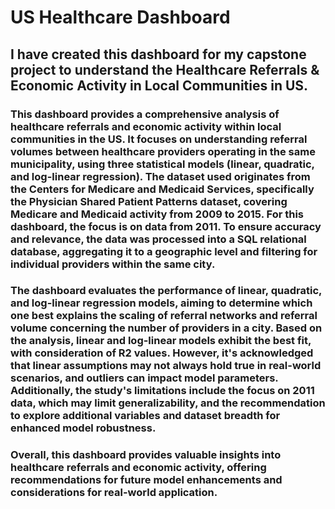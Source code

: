 # US Healthcare Dashboard
## I have created this dashboard for my capstone project to understand the Healthcare Referrals & Economic Activity in Local Communities in US. 
### This dashboard provides a comprehensive analysis of healthcare referrals and economic activity within local communities in the US. It focuses on understanding referral volumes between healthcare providers operating in the same municipality, using three statistical models (linear, quadratic, and log-linear regression). The dataset used originates from the Centers for Medicare and Medicaid Services, specifically the Physician Shared Patient Patterns dataset, covering Medicare and Medicaid activity from 2009 to 2015. For this dashboard, the focus is on data from 2011. To ensure accuracy and relevance, the data was processed into a SQL relational database, aggregating it to a geographic level and filtering for individual providers within the same city.
### The dashboard evaluates the performance of linear, quadratic, and log-linear regression models, aiming to determine which one best explains the scaling of referral networks and referral volume concerning the number of providers in a city. Based on the analysis, linear and log-linear models exhibit the best fit, with consideration of R2 values. However, it's acknowledged that linear assumptions may not always hold true in real-world scenarios, and outliers can impact model parameters. Additionally, the study's limitations include the focus on 2011 data, which may limit generalizability, and the recommendation to explore additional variables and dataset breadth for enhanced model robustness.
### Overall, this dashboard provides valuable insights into healthcare referrals and economic activity, offering recommendations for future model enhancements and considerations for real-world application.
